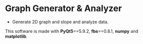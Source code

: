 # Graph Generator & Analyzer
* Generate 2D graph and slope and analyze data.

This software is made with **PyQt5**==5.9.2, **fbs**==0.8.1, **numpy** and **matplotlib**.

